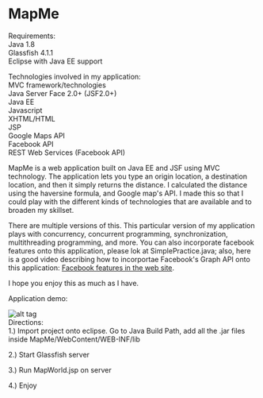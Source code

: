 # MapMe

Requirements:  
Java 1.8  
Glassfish 4.1.1  
Eclipse with Java EE support  

Technologies involved in my application:  
MVC framework/technologies  
Java Server Face 2.0+ (JSF2.0+)  
Java EE  
Javascript  
XHTML/HTML  
JSP  
Google Maps API  
Facebook API  
REST Web Services (Facebook API)  



MapMe is a web application built on Java EE and JSF using MVC technology. The application lets you type an origin location, a destination location, and then it simply returns the distance. I calculated the distance using the haversine formula, and Google map's API. I made this so that I could play with the different kinds of technologies that are available and to broaden my skillset.  
  

There are multiple versions of this. This particular version of my application plays with concurrency, concurrent programming, synchronization, multithreading programming, and more. You can also incorporate facebook features onto this application, please lok at SimplePractice.java; also, here is a good video describing how to incorportae Facebook's Graph API onto this application: [Facebook features in the web site](https://www.youtube.com/watch?v=oxSKLgsSbsU).  

I hope you enjoy this as much as I have.  



Application demo:  

![alt tag](https://github.com/o3dwade/MapMe/blob/master/Demo1.png?raw=true)  
Directions:  
1.) Import project onto eclipse. Go to Java Build Path, add all the .jar files inside MapMe/WebContent/WEB-INF/lib  

2.) Start Glassfish server  

3.) Run MapWorld.jsp on server  

4.) Enjoy  
